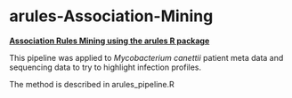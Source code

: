 # arules-Association-Mining

<b><u>Association Rules Mining using the arules R package</b></u><br>

This pipeline was applied to <i> Mycobacterium canettii </i> patient meta data and sequencing data to try to highlight infection profiles.

The method is described in arules_pipeline.R
